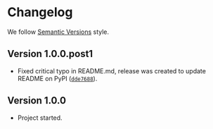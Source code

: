 # Changelog

We follow [Semantic Versions](https://semver.org/) style.


## Version 1.0.0.post1

- Fixed critical typo in README.md, release was created to update README on PyPI ([`dde7688`](https://github.com/PerchunPak/apykuma/commit/dde768834814aa58112f101014ce282d9bfe7ced)).


## Version 1.0.0

- Project started.
